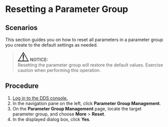 # Resetting a Parameter Group<a name="dds_03_0015"></a>

## **Scenarios**<a name="section2886390413271"></a>

This section guides you on how to reset all parameters in a parameter group you create to the default settings as needed.

>![](public_sys-resources/icon-notice.gif) **NOTICE:**   
>Resetting the parameter group will restore the default values. Exercise caution when performing this operation.  

## Procedure<a name="section539251916405"></a>

1.  [Log in to the DDS console.](logging-in-to-the-dds-console.md)
2.  In the navigation pane on the left, click  **Parameter Group Management**.
3.  On the  **Parameter Group Management**  page, locate the target parameter group, and choose  **More**  \>  **Reset**.
4.  In the displayed dialog box, click  **Yes**.

